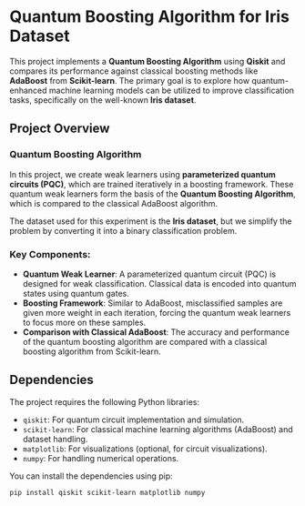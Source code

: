 # Quantum Boosting Algorithm for Iris Dataset

This project implements a **Quantum Boosting Algorithm** using **Qiskit** and compares its performance against classical boosting methods like **AdaBoost** from **Scikit-learn**. The primary goal is to explore how quantum-enhanced machine learning models can be utilized to improve classification tasks, specifically on the well-known **Iris dataset**.

## Project Overview

### Quantum Boosting Algorithm
In this project, we create weak learners using **parameterized quantum circuits (PQC)**, which are trained iteratively in a boosting framework. These quantum weak learners form the basis of the **Quantum Boosting Algorithm**, which is compared to the classical AdaBoost algorithm.

The dataset used for this experiment is the **Iris dataset**, but we simplify the problem by converting it into a binary classification problem.

### Key Components:
- **Quantum Weak Learner**: A parameterized quantum circuit (PQC) is designed for weak classification. Classical data is encoded into quantum states using quantum gates.
- **Boosting Framework**: Similar to AdaBoost, misclassified samples are given more weight in each iteration, forcing the quantum weak learners to focus more on these samples.
- **Comparison with Classical AdaBoost**: The accuracy and performance of the quantum boosting algorithm are compared with a classical boosting algorithm from Scikit-learn.

## Dependencies

The project requires the following Python libraries:

- `qiskit`: For quantum circuit implementation and simulation.
- `scikit-learn`: For classical machine learning algorithms (AdaBoost) and dataset handling.
- `matplotlib`: For visualizations (optional, for circuit visualizations).
- `numpy`: For handling numerical operations.

You can install the dependencies using pip:

```bash
pip install qiskit scikit-learn matplotlib numpy
